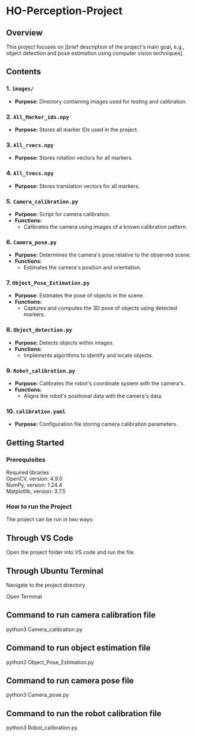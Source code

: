 # HO-Perception-Project

## Overview
This project focuses on [brief description of the project's main goal, e.g., object detection and pose estimation using computer vision techniques].

## Contents

### 1. `images/`
- **Purpose:** Directory containing images used for testing and calibration.

### 2. `All_Marker_ids.npy`
- **Purpose:** Stores all marker IDs used in the project.

### 3. `All_rvecs.npy`
- **Purpose:** Stores rotation vectors for all markers.

### 4. `All_tvecs.npy`
- **Purpose:** Stores translation vectors for all markers.

### 5. `Camera_calibration.py`
- **Purpose:** Script for camera calibration.
- **Functions:**
  - Calibrates the camera using images of a known calibration pattern.

### 6. `Camera_pose.py`
- **Purpose:** Determines the camera's pose relative to the observed scene.
- **Functions:**
  - Estimates the camera's position and orientation.

### 7. `Object_Pose_Estimation.py`
- **Purpose:** Estimates the pose of objects in the scene.
- **Functions:**
  - Captures and computes the 3D pose of objects using detected markers.

### 8. `Object_detection.py`
- **Purpose:** Detects objects within images.
- **Functions:**
  - Implements algorithms to identify and locate objects.

### 9. `Robot_calibration.py`
- **Purpose:** Calibrates the robot's coordinate system with the camera's.
- **Functions:**
  - Aligns the robot's positional data with the camera's data.

### 10. `calibration.yaml`
- **Purpose:** Configuration file storing camera calibration parameters.

## Getting Started

### Prerequisites
Required libraries  
OpenCV, version: 4.9.0  
NumPy,  version: 1.24.4  
Matplotlib, version: 3.7.5  

### How to run the Project
The project can be run in two ways:
## Through VS Code
Open the project folder into VS code and run the file.

## Through Ubuntu Terminal
Navigate to the project directory

Open Terminal

## Command to run camera calibration file
python3 Camera_calibration.py

## Command to run object estimation file
python3 Object_Pose_Estimation.py

## Command to run camera pose file
python3 Camera_pose.py

## Command to run the robot calibration file
python3 Robot_calibration.py

